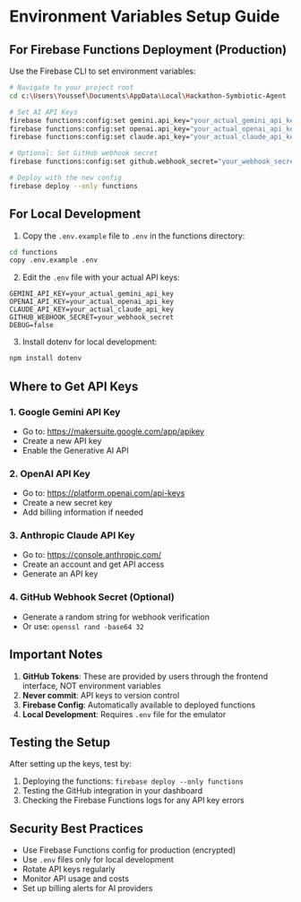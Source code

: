 # Environment Variables Setup Guide

## For Firebase Functions Deployment (Production)

Use the Firebase CLI to set environment variables:

```bash
# Navigate to your project root
cd c:\Users\Youssef\Documents\AppData\Local\Hackathon-Symbiotic-Agent

# Set AI API Keys
firebase functions:config:set gemini.api_key="your_actual_gemini_api_key"
firebase functions:config:set openai.api_key="your_actual_openai_api_key" 
firebase functions:config:set claude.api_key="your_actual_claude_api_key"

# Optional: Set GitHub webhook secret
firebase functions:config:set github.webhook_secret="your_webhook_secret"

# Deploy with the new config
firebase deploy --only functions
```

## For Local Development

1. Copy the `.env.example` file to `.env` in the functions directory:
```bash
cd functions
copy .env.example .env
```

2. Edit the `.env` file with your actual API keys:
```env
GEMINI_API_KEY=your_actual_gemini_api_key
OPENAI_API_KEY=your_actual_openai_api_key
CLAUDE_API_KEY=your_actual_claude_api_key
GITHUB_WEBHOOK_SECRET=your_webhook_secret
DEBUG=false
```

3. Install dotenv for local development:
```bash
npm install dotenv
```

## Where to Get API Keys

### 1. Google Gemini API Key
- Go to: https://makersuite.google.com/app/apikey
- Create a new API key
- Enable the Generative AI API

### 2. OpenAI API Key  
- Go to: https://platform.openai.com/api-keys
- Create a new secret key
- Add billing information if needed

### 3. Anthropic Claude API Key
- Go to: https://console.anthropic.com/
- Create an account and get API access
- Generate an API key

### 4. GitHub Webhook Secret (Optional)
- Generate a random string for webhook verification
- Or use: `openssl rand -base64 32`

## Important Notes

1. **GitHub Tokens**: These are provided by users through the frontend interface, NOT environment variables
2. **Never commit**: API keys to version control
3. **Firebase Config**: Automatically available to deployed functions
4. **Local Development**: Requires `.env` file for the emulator

## Testing the Setup

After setting up the keys, test by:
1. Deploying the functions: `firebase deploy --only functions`
2. Testing the GitHub integration in your dashboard
3. Checking the Firebase Functions logs for any API key errors

## Security Best Practices

- Use Firebase Functions config for production (encrypted)
- Use `.env` files only for local development  
- Rotate API keys regularly
- Monitor API usage and costs
- Set up billing alerts for AI providers
